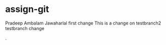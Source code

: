 # assign-git
Pradeep Ambalam Jawaharlal
first change
This is a change on testbranch2
testbranch change

.
